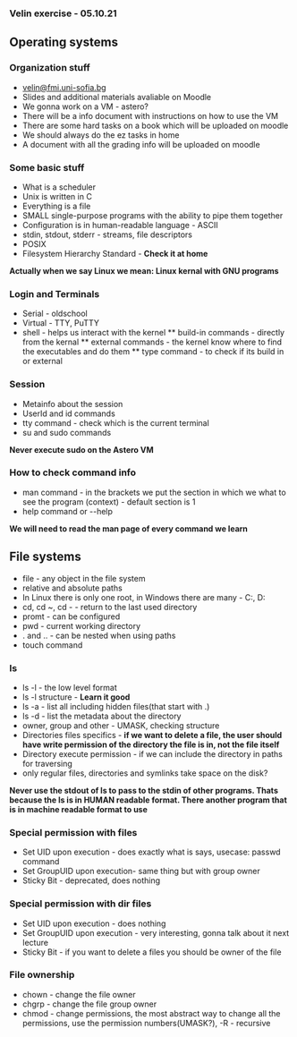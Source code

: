 ### Velin exercise - 05.10.21

## Operating systems

### Organization stuff
* velin@fmi.uni-sofia.bg
* Slides and additional materials avaliable on Moodle
* We gonna work on a VM - astero?
* There will be a info document with instructions on how to use the VM
* There are some hard tasks on a book which will be uploaded on moodle
* We should always do the ez tasks in home
* A document with all the grading info will be uploaded on moodle

### Some basic stuff
* What is a scheduler
* Unix is written in C
* Everything is a file
* SMALL single-purpose programs with the ability to pipe them together
* Configuration is in human-readable language - ASCII
* stdin, stdout, stderr - streams, file descriptors
* POSIX
* Filesystem Hierarchy Standard - **Check it at home**

**Actually when we say Linux we mean: Linux kernal with GNU programs**

### Login and Terminals
* Serial - oldschool
* Virtual - TTY, PuTTY
* shell - helps us interact with the kernel
** build-in commands - directly from the kernal
** external commands - the kernel know where to find the executables and do them
** type command - to check if its build in or external

### Session
* Metainfo about the session
* UserId and id commands
* tty command - check which is the current terminal
* su and sudo commands

**Never execute sudo on the Astero VM**

### How to check command info
* man command - in the brackets we put the section in which we what to see the
program (context) - default section is 1
* help command or --help

**We will need to read the man page of every command we learn**

## File systems
* file - any object in the file system
* relative and absolute paths
* In Linux there is only one root, in Windows there are many - C:, D:
* cd, cd ~, cd - - return to the last used directory
* promt - can be configured
* pwd - current working directory
* . and .. - can be nested when using paths
* touch command

### ls
* ls -l - the low level format
* ls -l structure - **Learn it good**
* ls -a - list all including hidden files(that start with .)
* ls -d - list the metadata about the directory
* owner, group and other - UMASK, checking structure
* Directories files specifics - **if we want to delete a file, the user should
have write permission of the directory the file is in, not the file itself**
* Directory execute permission - if we can include the directory in paths for
traversing
* only regular files, directories and symlinks take space on the disk?

**Never use the stdout of ls to pass to the stdin of other programs.
Thats because the ls is in HUMAN readable format. There another program
that is in machine readable format to use**

### Special permission with files
* Set UID upon execution - does exactly what is says, usecase: passwd command
* Set GroupUID upon execution- same thing but with group owner
* Sticky Bit - deprecated, does nothing

### Special permission with dir files
* Set UID upon execution - does nothing
* Set GroupUID upon execution - very interesting, gonna talk about it next lecture
* Sticky Bit - if you want to delete a files you should be owner of the file

### File ownership
* chown - change the file owner
* chgrp - change the file group owner
* chmod - change permissions, the most abstract way to change all the
permissions, use the permission numbers(UMASK?), -R - recursive
